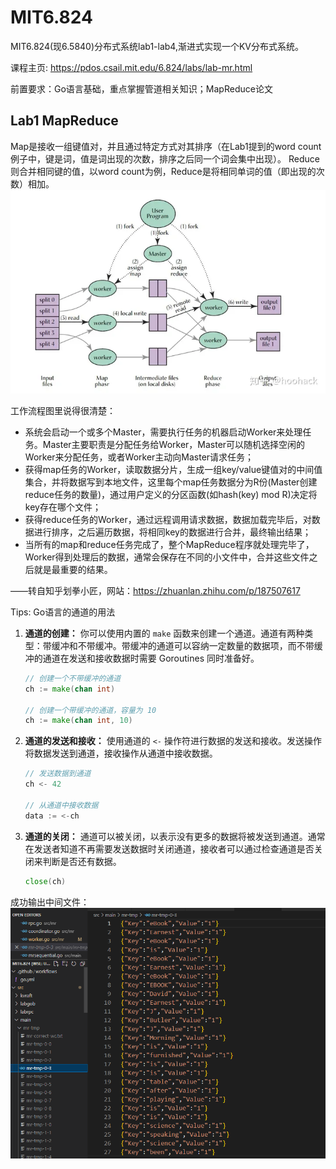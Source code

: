 # MIT6.824

MIT6.824(现6.5840)分布式系统lab1-lab4,渐进式实现一个KV分布式系统。

课程主页: <https://pdos.csail.mit.edu/6.824/labs/lab-mr.html>

前置要求：Go语言基础，重点掌握管道相关知识；MapReduce论文

## Lab1 MapReduce

Map是接收一组键值对，并且通过特定方式对其排序（在Lab1提到的word count例子中，键是词，值是词出现的次数，排序之后同一个词会集中出现）。
Reduce则合并相同键的值，以word count为例，Reduce是将相同单词的值（即出现的次数）相加。
![Alt text](image.png)

工作流程图里说得很清楚：

- 系统会启动一个或多个Master，需要执行任务的机器启动Worker来处理任务。Master主要职责是分配任务给Worker，Master可以随机选择空闲的Worker来分配任务，或者Worker主动向Master请求任务；
- 获得map任务的Worker，读取数据分片，生成一组key/value键值对的中间值集合，并将数据写到本地文件，这里每个map任务数据分为R份(Master创建reduce任务的数量)，通过用户定义的分区函数(如hash(key) mod R)决定将key存在哪个文件；
- 获得reduce任务的Worker，通过远程调用请求数据，数据加载完毕后，对数据进行排序，之后遍历数据，将相同key的数据进行合并，最终输出结果；
- 当所有的map和reduce任务完成了，整个MapReduce程序就处理完毕了，Worker得到处理后的数据，通常会保存在不同的小文件中，合并这些文件之后就是最重要的结果。

——转自知乎划拳小匠，网站：<https://zhuanlan.zhihu.com/p/187507617>

Tips: Go语言的通道的用法

1. **通道的创建：**
   你可以使用内置的 `make` 函数来创建一个通道。通道有两种类型：带缓冲和不带缓冲。带缓冲的通道可以容纳一定数量的数据项，而不带缓冲的通道在发送和接收数据时需要 Goroutines 同时准备好。

   ```go
   // 创建一个不带缓冲的通道
   ch := make(chan int)
   
   // 创建一个带缓冲的通道，容量为 10
   ch := make(chan int, 10)
   ```

2. **通道的发送和接收：**
   使用通道的 `<-` 操作符进行数据的发送和接收。发送操作将数据发送到通道，接收操作从通道中接收数据。

   ```go
   // 发送数据到通道
   ch <- 42
   
   // 从通道中接收数据
   data := <-ch
   ```

3. **通道的关闭：**
   通道可以被关闭，以表示没有更多的数据将被发送到通道。通常在发送者知道不再需要发送数据时关闭通道，接收者可以通过检查通道是否关闭来判断是否还有数据。

   ```go
   close(ch)
   ```

成功输出中间文件：
   ![Alt text](image-1.png)

